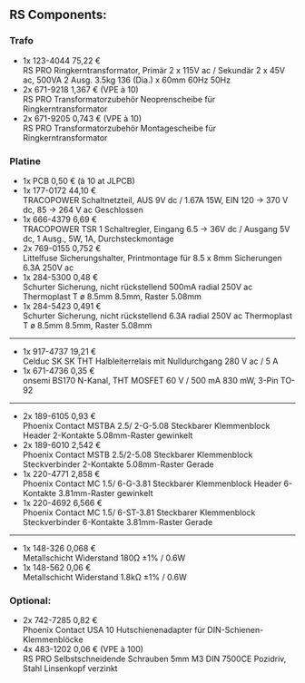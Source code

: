 ## RS Components:
### Trafo
- 1x  123-4044       75,22 €  
  RS PRO Ringkerntransformator, Primär 2 x 115V ac / Sekundär 2 x 45V ac, 500VA 2 Ausg. 3.5kg 136 (Dia.) x 60mm 60Hz 50Hz
- 2x  671-9218        1,367 €  (VPE à 10)  
  RS PRO Transformatorzubehör Neoprenscheibe für Ringkerntransformator
- 2x  671-9205        0,743 €  (VPE à 10)  
  RS PRO Transformatorzubehör Montagescheibe für Ringkerntransformator
### Platine
- 1x  PCB             0,50 €  (à 10 at JLPCB)
- 1x  177-0172       44,10 €  
  TRACOPOWER Schaltnetzteil, AUS 9V dc / 1.67A 15W, EIN 120 → 370 V dc, 85 → 264 V ac Geschlossen
- 1x  666-4379        6,69 €  
  TRACOPOWER TSR 1 Schaltregler, Eingang 6.5 → 36V dc / Ausgang 5V dc, 1 Ausg., 5W, 1A, Durchsteckmontage
- 2x  769-0155        0,752 €  
  Littelfuse Sicherungshalter, Printmontage für 8.5 x 8mm Sicherungen 6.3A 250V ac
- 1x  284-5300        0,48 €  
  Schurter Sicherung, nicht rückstellend 500mA radial 250V ac Thermoplast T ø 8.5mm 8.5mm, Raster 5.08mm
- 1x  284-5423        0,491 €  
  Schurter Sicherung, nicht rückstellend 6.3A radial 250V ac Thermoplast T ø 8.5mm 8.5mm, Raster 5.08mm
---
- 1x  917-4737       19,21 €  
  Celduc SK SK THT Halbleiterrelais mit Nulldurchgang 280 V ac / 5 A
- 1x  671-4736        0,35 €  
  onsemi BS170 N-Kanal, THT MOSFET 60 V / 500 mA 830 mW, 3-Pin TO-92
---
- 2x  189-6105        0,93 €  
  Phoenix Contact MSTBA 2.5/ 2-G-5.08 Steckbarer Klemmenblock Header 2-Kontakte 5.08mm-Raster gewinkelt
- 2x  189-6010        2,542 €  
  Phoenix Contact MSTB 2.5/2-5.08 Steckbarer Klemmenblock Steckverbinder 2-Kontakte 5.08mm-Raster Gerade
- 1x  220-4771        2,858 €  
  Phoenix Contact MC 1.5/ 6-G-3.81 Steckbarer Klemmenblock Header 6-Kontakte 3.81mm-Raster gewinkelt
- 1x  220-4692        6,566 €  
  Phoenix Contact MC 1.5/ 6-ST-3.81 Steckbarer Klemmenblock Steckverbinder 6-Kontakte 3.81mm-Raster Gerade
---
- 1x  148-326         0,068 €  
  Metallschicht Widerstand 180Ω ±1% / 0.6W
- 1x  148-562         0,06 €  
  Metallschicht Widerstand 1.8kΩ ±1% / 0.6W


### Optional:
- 2x  742-7285        0,82 €  
  Phoenix Contact USA 10 Hutschienenadapter für DIN-Schienen-Klemmenblöcke
- 4x  483-1202        0,06 €  (VPE à 100)  
  RS PRO Selbstschneidende Schrauben 5mm M3 DIN 7500CE Pozidriv, Stahl Linsenkopf verzinkt